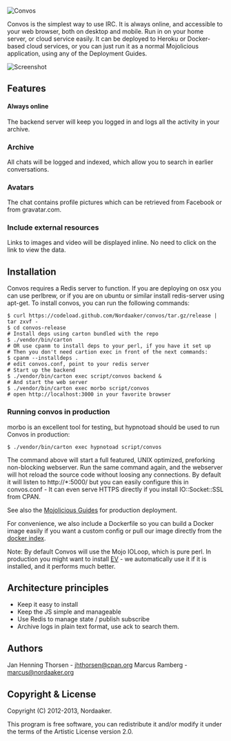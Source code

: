 ![Convos](http://convos.by/images/logo.png)

Convos is the simplest way to use IRC. It is always online, and accessible to your web browser, both on desktop and mobile. Run in on your home server, or cloud service easily. It can be deployed to Heroku or Docker-based cloud services, or you can just run it as a normal Mojolicious application, using any of the Deployment Guides.

![Screenshot](http://convos.by/images/screenshot.jpg)

## Features 
#### Always online
The backend server will keep you logged in and logs all the activity in your archive.

### Archive
All chats will be logged and indexed, which allow you to search in earlier conversations.

### Avatars
The chat contains profile pictures which can be retrieved from Facebook or from gravatar.com.

### Include external resources
Links to images and video will be displayed inline. No need to click on the link to view the data.

## Installation
Convos requires a Redis server to function. If you are deploying on osx you can use perlbrew, or if you are on ubuntu or similar install redis-server using apt-get.
To install convos, you can run the following commands:

    $ curl https://codeload.github.com/Nordaaker/convos/tar.gz/release | tar zxvf -
    $ cd convos-release
    # Install deps using carton bundled with the repo 
    $ ./vendor/bin/carton
    # OR use cpanm to install deps to your perl, if you have it set up
    # Then you don't need cartion exec in front of the next commands:
    $ cpanm --installdeps .
    # edit convos.conf, point to your redis server
    # Start up the backend
    $ ./vendor/bin/carton exec script/convos backend &
    # And start the web server
    $ ./vendor/bin/carton exec morbo script/convos
    # open http://localhost:3000 in your favorite browser

### Running convos in production

morbo is an excellent tool for testing, but hypnotoad should be used to run Convos in production:

    $ ./vendor/bin/carton exec hypnotoad script/convos
The command above will start a full featured, UNIX optimized, preforking non-blocking webserver. Run the same command again, and the webserver will hot reload the source code without loosing any connections. By default it will listen to http://*:5000/ but you can easily configure this in convos.conf - It can even serve HTTPS directly if you install IO::Socket::SSL from CPAN.

See also the [Mojolicious Guides](http://mojolicio.us/perldoc/Mojolicious/Guides/Cookbook#DEPLOYMENT) for production deployment.

For convenience, we also include a Dockerfile so you can build a Docker image easily if you want a custom config or  pull our image directly from the [docker index](https://index.docker.io/u/nordaaker/convos/).

Note: By default Convos will use the Mojo IOLoop, which is pure perl. In production you might want to install [EV](https://metacpan.org/release/EV) - we automatically use it if it is installed, and it performs much better.

## Architecture principles
* Keep it easy to install
* Keep the JS simple and manageable
* Use Redis to manage state / publish subscribe
* Archive logs in plain text format, use ack to search them.


## Authors 
Jan Henning Thorsen - jhthorsen@cpan.org
Marcus Ramberg - marcus@nordaaker.org

## Copyright & License
Copyright (C) 2012-2013, Nordaaker.

This program is free software, you can redistribute it and/or modify it under the terms of the Artistic License version 2.0.
